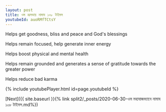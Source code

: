 ```yaml
---
layout: post
title: ওম ভ্রূসভায় নামায ১০৮ টাইমস
youtubeId: auoRMfTCtsY
---
```

 
 
Helps get goodness, bliss and peace and God's blessings
 
Helps remain focused, help generate inner energy 
 
Helps boost physical and mental health 
 
Helps remain grounded and generates a sense of gratitude towards the greater power 
 
Helps reduce bad karma
 
 
 
 


{% include youtubePlayer.html id=page.youtubeId %}
 
[Next]({{ site.baseurl }}{% link  split2/_posts/2020-06-30-ওম মহাযাজভ্যানে নামায ১০৮ টাইমস.md%})
 
